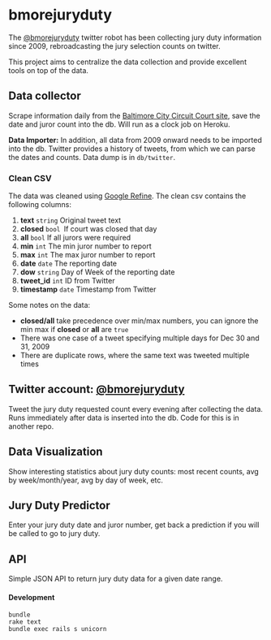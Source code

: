# bmorejuryduty
The [@bmorejuryduty](https://twitter.com/bmorejuryduty) twitter robot has been collecting jury duty information since 2009, rebroadcasting the jury selection counts on twitter.

This project aims to centralize the data collection and provide excellent tools on top of the data.

## Data collector
Scrape information daily from the [Baltimore City Circuit Court site](http://www.baltocts.sailorsite.net/flypage/juror-select.html), save the date and juror count into the db. Will run as a clock job on Heroku.

**Data Importer:** In addition, all data from 2009 onward needs to be imported into the db. Twitter provides a history of tweets, from which we can parse the dates and counts. Data dump is in `db/twitter`.

### Clean CSV

The data was cleaned using [Google Refine](http://openrefine.org/).  The clean csv contains the following columns:

1. **text** `string` Original tweet text
2. **closed** `bool `If court was closed that day
3. **all** `bool` If all jurors were required
4. **min** `int` The min juror number to report
5. **max** `int` The max juror number to report
6. **date** `date` The reporting date
7. **dow** `string` Day of Week of the reporting date
8. **tweet_id** `int` ID from Twitter
9. **timestamp** `date` Timestamp from Twitter

Some notes on the data:

* **closed/all** take precedence over min/max numbers, you can ignore the min max if **closed** or **all** are `true`
* There was one case of a tweet specifying multiple days for Dec 30 and 31, 2009
* There are duplicate rows, where the same text was tweeted multiple times

## Twitter account: [@bmorejuryduty](https://twitter.com/bmorejuryduty)
Tweet the jury duty requested count every evening after collecting the data. Runs immediately after data is inserted into the db. Code for this is in another repo.

## Data Visualization
Show interesting statistics about jury duty counts: most recent counts, avg by week/month/year, avg by day of week, etc.

## Jury Duty Predictor
Enter your jury duty date and juror number, get back a prediction if you will be called to go to jury duty.

## API
Simple JSON API to return jury duty data for a given date range.

#### Development

    bundle
    rake text
    bundle exec rails s unicorn
